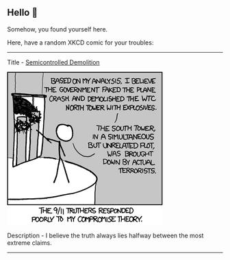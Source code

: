## Hello 👀

Somehow, you found yourself here.

Here, have a random XKCD comic for your troubles:

-----------------------------------

Title - [Semicontrolled Demolition](https://xkcd.com/690)

![Semicontrolled Demolition](./random_comic.png)

Description - I believe the truth always lies halfway between the most extreme claims.

-----------------------------------